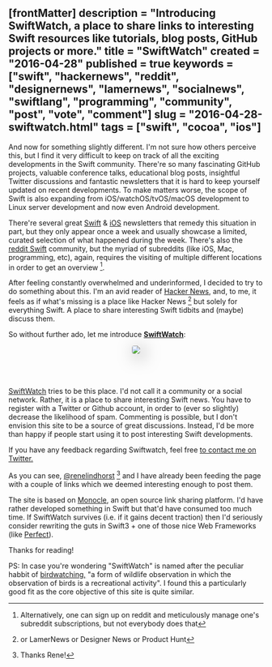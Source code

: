 [frontMatter]
description = "Introducing SwiftWatch, a place to share links to interesting Swift resources like tutorials, blog posts, GitHub projects or more."
title = "SwiftWatch"
created = "2016-04-28"
published = true
keywords = ["swift", "hackernews", "reddit", "designernews", "lamernews", "socialnews", "swiftlang", "programming", "community", "post", "vote", "comment"]
slug = "2016-04-28-swiftwatch.html"
tags = ["swift", "cocoa", "ios"]
---

And now for something slightly different. I\'m not sure how others
perceive this, but I find it very difficult to keep on track of all the
exciting developments in the Swift community. There\'re so many
fascinating GitHub projects, valuable conference talks, educational blog
posts, insightful Twitter discussions and fantastic newsletters that it
is hard to keep yourself updated on recent developments. To make matters
worse, the scope of Swift is also expanding from iOS/watchOS/tvOS/macOS
development to Linux server development and now even Android
development.

There\'re several great [Swift](https://twitter.com/SwiftSandbox) &
[iOS](https://iosdevweekly.com/issues/245?#start) newsletters that
remedy this situation in part, but they only appear once a week and
usually showcase a limited, curated selection of what happened during
the week. There\'s also the [reddit
Swift](https://www.reddit.com/r/swift/) community, but the myriad of
subreddits (like iOS, Mac, programming, etc), again, requires the
visiting of multiple different locations in order to get an overview
[^1].

After feeling constantly overwhelmed and underinformed, I decided to try
to do something about this. I\'m an avid reader of [Hacker
News](http://news.ycombinator.com), and, to me, it feels as if what\'s
missing is a place like Hacker News [^2] but solely for everything
Swift. A place to share interesting Swift tidbits and (maybe) discuss
them.

So without further ado, let me introduce
[**SwiftWatch**](http://swiftwatch.net):

<div align="center">
<a href="http://swiftwatch.net">
<img src="/img-content/swiftwatch.png" srcset="/img-content/swiftwatch@2x.png 2x" style="box-shadow: 6px 6px 32px rgba(0, 0, 0, 0.5); border-radius: 4px;" /><br/>
<br/>
</a>
<br/>
<br/>
</div>

[SwiftWatch](http://swiftwatch.net) tries to be this place. I\'d not
call it a community or a social network. Rather, it is a place to share
interesting Swift news. You have to register with a Twitter or Github
account, in order to (ever so slightly) decrease the likelihood of spam.
Commenting is possible, but I don\'t envision this site to be a source
of great discussions. Instead, I\'d be more than happy if people start
using it to post interesting Swift developments.

If you have any feedback regarding Swiftwatch, feel free [to contact me
on Twitter.](http://swiftwatch.net)

As you can see, [@renelindhorst](https://twitter.com/renelindhorst) [^3]
and I have already been feeding the page with a couple of links which we
deemed interesting enough to post them.

The site is based on [Monocle](http://monocle.io), an open source link
sharing platform. I\'d have rather developed something in Swift but
that\'d have consumed too much time. If SwiftWatch survives (i.e. if it
gains decent traction) then I\'d seriously consider rewriting the guts
in Swift3 + one of those nice Web Frameworks (like
[Perfect](https://github.com/PerfectlySoft/Perfect)).

Thanks for reading!

PS: In case you\'re wondering \"SwiftWatch\" is named after the peculiar
habbit of [birdwatching,](https://en.wikipedia.org/wiki/Birdwatching)
\"a form of wildlife observation in which the observation of birds is a
recreational activity\". I found this a particularly good fit as the
core objective of this site is quite similar.

[^1]: Alternatively, one can sign up on reddit and meticulously manage
    one\'s subreddit subscriptions, but not everybody does that

[^2]: or LamerNews or Designer News or Product Hunt

[^3]: Thanks Rene!
